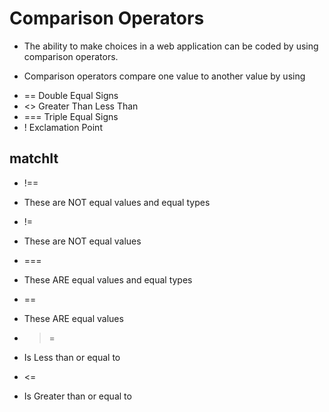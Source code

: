 # Comparison Operators

* The ability to make choices in a web application can be coded by using comparison operators.

* Comparison operators compare one value to another value by using
- == Double Equal Signs
- <> Greater Than Less Than
- === Triple Equal Signs
- !  Exclamation Point

## matchIt

* !==
- These are NOT equal values and equal types

* !=
- These are NOT equal values

* === 
- These ARE equal values and equal types

* ==
- These ARE equal values

* >=
- Is Less than or equal to

* <=
- Is Greater than or equal to